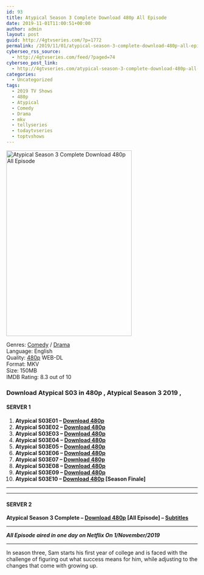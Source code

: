 ```yaml
---
id: 93
title: Atypical Season 3 Complete Download 480p All Episode
date: 2019-11-01T11:00:51+00:00
author: admin
layout: post
guid: http://4gtvseries.com/?p=1772
permalink: /2019/11/01/atypical-season-3-complete-download-480p-all-episode/
cyberseo_rss_source:
  - http://4gtvseries.com/feed/?paged=74
cyberseo_post_link:
  - http://4gtvseries.com/atypical-season-3-complete-download-480p-all-episode/
categories:
  - Uncategorized
tags:
  - 2019 TV Shows
  - 480p
  - Atypical
  - Comedy
  - Drama
  - mkv
  - tellyseries
  - todaytvseries
  - toptvshows
---
```

<img loading="lazy" class="aligncenter" src="https://2.bp.blogspot.com/-WYsvDe2cy7w/XbwOtA_7HgI/AAAAAAAAAGE/xw5RAziT4GMTPgL2vMNtWtyppPAOo0PmwCK4BGAYYCw/s1600/Atypical%2BSeason%2B3.jpg" alt="Atypical Season 3 Complete Download 480p All Episode" width="330" height="488" />

Genres: <a href="http://4gtvseries.com/tag/comedy/" data-wpel-link="internal">Comedy</a> / <a href="http://4gtvseries.com/tag/drama/" data-wpel-link="internal">Drama</a>  
Language: English  
Quality:&nbsp;<a href="http://4gtvseries.com/tag/480p/" data-wpel-link="internal">480p</a> WEB-DL  
Format: MKV  
Size: 150MB  
IMDB Rating: 8.3 out of 10

### **Download Atypical S03 in 480p , Atypical Season 3 2019 ,&nbsp;**

#### <span><strong>SERVER 1</strong></span>

  1. **Atypical S03E01 – <a href="http://slink.dl480p.xyz/2PvfuNO" data-wpel-link="external" target="_blank" rel="nofollow external noopener noreferrer" class="wpel-icon-left"><i class="wpel-icon fa fa-download" aria-hidden="true"></i>Download 480p</a>**
  2. **Atypical S03E02 – <a href="http://slink.dl480p.xyz/1QzQETcT" data-wpel-link="external" target="_blank" rel="nofollow external noopener noreferrer" class="wpel-icon-left"><i class="wpel-icon fa fa-download" aria-hidden="true"></i>Download 480p</a>**
  3. **Atypical S03E03 – <a href="http://slink.dl480p.xyz/gEzOB2k" data-wpel-link="external" target="_blank" rel="nofollow external noopener noreferrer" class="wpel-icon-left"><i class="wpel-icon fa fa-download" aria-hidden="true"></i>Download 480p</a>**
  4. **Atypical S03E04 – <a href="http://slink.dl480p.xyz/X82tA8" data-wpel-link="external" target="_blank" rel="nofollow external noopener noreferrer" class="wpel-icon-left"><i class="wpel-icon fa fa-download" aria-hidden="true"></i>Download 480p</a>**
  5. **Atypical S03E05 – <a href="http://slink.dl480p.xyz/VFoBRLH" data-wpel-link="external" target="_blank" rel="nofollow external noopener noreferrer" class="wpel-icon-left"><i class="wpel-icon fa fa-download" aria-hidden="true"></i>Download 480p</a>**
  6. **Atypical S03E06 – <a href="http://slink.dl480p.xyz/mX8kTL69" data-wpel-link="external" target="_blank" rel="nofollow external noopener noreferrer" class="wpel-icon-left"><i class="wpel-icon fa fa-download" aria-hidden="true"></i>Download 480p</a>**
  7. **Atypical S03E07 – <a href="http://slink.dl480p.xyz/tfgN" data-wpel-link="external" target="_blank" rel="nofollow external noopener noreferrer" class="wpel-icon-left"><i class="wpel-icon fa fa-download" aria-hidden="true"></i>Download 480p</a>**
  8. **Atypical S03E08 – <a href="http://slink.dl480p.xyz/lD40" data-wpel-link="external" target="_blank" rel="nofollow external noopener noreferrer" class="wpel-icon-left"><i class="wpel-icon fa fa-download" aria-hidden="true"></i>Download 480p</a>**
  9. **Atypical S03E09 – <a href="http://slink.dl480p.xyz/fqza2oFK" data-wpel-link="external" target="_blank" rel="nofollow external noopener noreferrer" class="wpel-icon-left"><i class="wpel-icon fa fa-download" aria-hidden="true"></i>Download 480p</a>**
 10. **Atypical S03E10 – <a href="http://slink.dl480p.xyz/pRjaf" data-wpel-link="external" target="_blank" rel="nofollow external noopener noreferrer" class="wpel-icon-left"><i class="wpel-icon fa fa-download" aria-hidden="true"></i>Download 480p</a> [Season Finale]**

* * *

* * *

#### <span><strong>SERVER 2</strong></span>

**Atypical Season 3 Complete – <a href="http://dl480p.xyz/1579/" data-wpel-link="external" target="_blank" rel="nofollow external noopener noreferrer" class="wpel-icon-left"><i class="wpel-icon fa fa-download" aria-hidden="true"></i>Download 480p</a> [All Episode] – <a href="https://subscene.com/subtitles/atypical-third-season" data-wpel-link="external" target="_blank" rel="nofollow external noopener noreferrer" class="wpel-icon-left"><i class="wpel-icon fa fa-download" aria-hidden="true"></i>Subtitles</a>**

* * *

<span><em><strong>All Episode aired in one day on Netflix On 1/November/2019</strong></em></span>

* * *

In season three, Sam starts his first year of college and is faced with the challenge of figuring out what success means for him, while adjusting to the changes that come with growing up.

<div align="center">
</div>